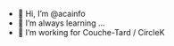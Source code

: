 - 👋 Hi, I’m @acainfo
- 🌱 I’m always learning ...
- 💞️ I’m working for Couche-Tard / CircleK


<!---
acainfo/acainfo is a ✨ special ✨ repository because its `README.md` (this file) appears on your GitHub profile.
You can click the Preview link to take a look at your changes.
--->
